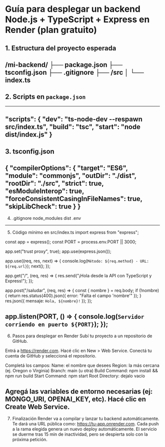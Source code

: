 # Guía para desplegar un backend Node.js + TypeScript + Express en Render (plan gratuito)

## 1. Estructura del proyecto esperada
/mi-backend/
├── package.json
├── tsconfig.json
├── .gitignore
├── /src
│ └── index.ts
------------------------------
## 2. Scripts en `package.json`
------------------------------
"scripts": {
  "dev": "ts-node-dev --respawn src/index.ts",
  "build": "tsc",
  "start": "node dist/index.js"
}
------------------------------
## 3. tsconfig.json
{
  "compilerOptions": {
    "target": "ES6",
    "module": "commonjs",
    "outDir": "./dist",
    "rootDir": "./src",
    "strict": true,
    "esModuleInterop": true,
    "forceConsistentCasingInFileNames": true,
    "skipLibCheck": true
  }
}
------------------------------
4. .gitignore
node_modules
dist
.env
------------------------------
5. Código mínimo en src/index.ts
import express from "express";

const app = express();
const PORT = process.env.PORT || 3000;

app.set("trust proxy", true);
app.use(express.json());

app.use((req, res, next) => {
  console.log(`Método: ${req.method} - URL: ${req.url}`);
  next();
});

app.get("/", (req, res) => {
  res.send("¡Hola desde la API con TypeScript y Express!");
});

app.post("/saludar", (req, res) => {
  const { nombre } = req.body;
  if (!nombre) {
    return res.status(400).json({ error: "Falta el campo 'nombre'" });
  }
  res.json({ mensaje: `Hola, ${nombre}!` });
});

app.listen(PORT, () => {
  console.log(`Servidor corriendo en puerto ${PORT}`);
});
------------------------------
6. Pasos para desplegar en Render
Subí tu proyecto a un repositorio de GitHub.

Entrá a https://render.com.
Hacé clic en New > Web Service.
Conectá tu cuenta de GitHub y seleccioná el repositorio.

Completá los campos:
Name: el nombre que desees
Region: la más cercana (ej. Oregon o Virginia)
Branch: main (u otra)
Build Command: npm install && npm run build
Start Command: npm start
Root Directory: dejalo vacío

Agregá las variables de entorno necesarias (ej: MONGO_URI, OPENAI_KEY, etc).
Hacé clic en Create Web Service.
------------------------------
7. Finalización
Render va a compilar y lanzar tu backend automáticamente.
Te dará una URL pública como: https://tu-app.onrender.com.
Cada push a la rama elegida genera un nuevo deploy automáticamente.
El servicio se duerme tras 15 min de inactividad, pero se despierta solo con la próxima petición.

